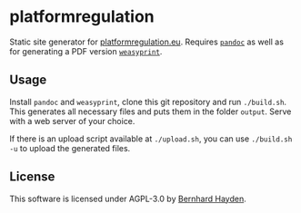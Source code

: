 # platformregulation

Static site generator for [platformregulation.eu](https://platformregulation.eu). Requires [`pandoc`](https://pandoc.org) as well as for generating a PDF version [`weasyprint`](https://weasyprint.org/).

## Usage

Install `pandoc` and `weasyprint`, clone this git repository and run `./build.sh`. This generates all necessary files and puts them in the folder `output`. Serve with a web server of your choice.

If there is an upload script available at `./upload.sh`, you can use `./build.sh -u` to upload the generated files.

## License

This software is licensed under AGPL-3.0 by [Bernhard Hayden](https://github.com/burnoutberni).
